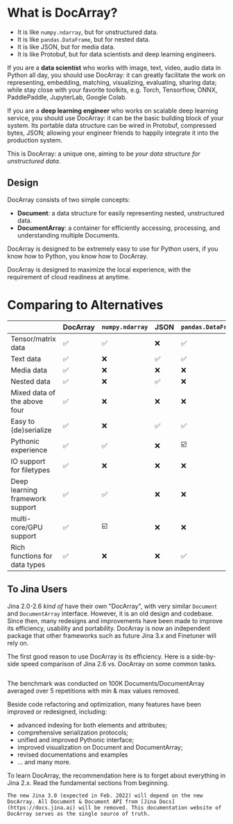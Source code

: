 # What is DocArray?

- It is like `numpy.ndarray`, but for unstructured data. 
- It is like `pandas.DataFrame`, but for nested data. 
- It is like JSON, but for media data.
- It is like Protobuf, but for data scientists and deep learning engineers. 

If you are a **data scientist** who works with image, text, video, audio data in Python all day, you should use DocArray: it can greatly facilitate the work on representing, embedding, matching, visualizing, evaluating, sharing data; while stay close with your favorite toolkits, e.g. Torch, Tensorflow, ONNX, PaddlePaddle, JupyterLab, Google Colab.

If you are a **deep learning engineer** who works on scalable deep learning service, you should use DocArray: it can be the basic building block of your system. Its portable data structure can be wired in Protobuf, compressed bytes, JSON; allowing your engineer friends to happily integrate it into the production system.

This is DocArray: a unique one, aiming to be *your data structure for unstructured data*.

## Design 

DocArray consists of two simple concepts:
- **Document**: a data structure for easily representing nested, unstructured data.
- **DocumentArray**: a container for efficiently accessing, processing, and understanding multiple Documents.

DocArray is designed to be extremely easy to use for Python users, if you know how to Python, you know how to DocArray.

DocArray is designed to maximize the local experience, with the requirement of cloud readiness at anytime.

# Comparing to Alternatives

|                                 | DocArray     | `numpy.ndarray` | JSON | `pandas.DataFrame` | Protobuf |
|---------------------------------|--------------|--- |------|--- | --- |
| Tensor/matrix data              | ✅|✅| ❌    |✅|☑️|
| Text data                       |✅|❌| ✅    |✅|✅|
| Media data                      |✅|❌| ❌    |❌|❌|
| Nested data                     |✅|❌| ✅    |❌|✅|
| Mixed data of the above four    |✅|❌| ❌    |❌|❌|
| Easy to (de)serialize           |✅|❌| ✅    |✅|✅|
| Pythonic experience             |✅|✅| ❌    |☑️|❌|
| IO support for filetypes        |✅|❌| ❌    |❌|❌|
| Deep learning framework support |✅|✅| ❌    |❌|❌|
| multi-core/GPU support          |✅|☑️| ❌    |❌|❌|
| Rich functions for data types   |✅|❌| ❌    |✅|❌|


## To Jina Users

Jina 2.0-2.6 *kind of* have their own "DocArray", with very similar `Document` and `DocumentArray` interface. However, it is an old design and codebase. Since then, many redesigns and improvements have been made to improve its efficiency, usability and portability. DocArray is now an independent package that other frameworks such as future Jina 3.x and Finetuner will rely on.

The first good reason to use DocArray is its efficiency. Here is a side-by-side speed comparison of Jina 2.6 vs. DocArray on some common tasks.

```{figure} speedup-vs2.svg
```

The benchmark was conducted on 100K Documents/DocumentArray averaged over 5 repetitions with min & max values removed.

Beside code refactoring and optimization, many features have been improved or redesigned, including:
- advanced indexing for both elements and attributes;
- comprehensive serialization protocols;
- unified and improved Pythonic interface; 
- improved visualization on Document and DocumentArray;
- revised documentations and examples
- ... and many more.

To learn DocArray, the recommendation here is to forget about everything in Jina 2.x. Read the fundamental sections from beginning.

```{important}
The new Jina 3.0 (expected in Feb. 2022) will depend on the new DocArray. All Document & Document API from [Jina Docs](https://docs.jina.ai) will be removed. This documentation website of DocArray serves as the single source of truth. 
```
